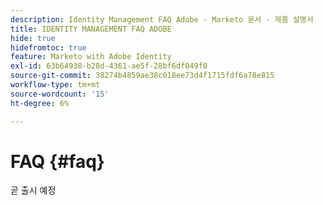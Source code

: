 ```yaml
---
description: Identity Management FAQ Adobe - Marketo 문서 - 제품 설명서
title: IDENTITY MANAGEMENT FAQ ADOBE
hide: true
hidefromtoc: true
feature: Marketo with Adobe Identity
exl-id: 63b64938-b28d-4361-ae5f-28bf6df049f0
source-git-commit: 38274b4859ae38c018ee73d4f1715fdf6a78e815
workflow-type: tm+mt
source-wordcount: '15'
ht-degree: 6%

---
```


# FAQ {#faq}

곧 출시 예정
